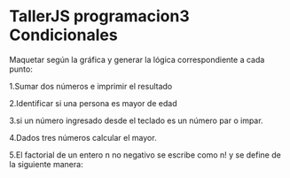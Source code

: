 # TallerJS programacion3 Condicionales

Maquetar según la gráfica y generar la lógica correspondiente a cada punto:

1.Sumar dos números e imprimir el resultado

2.Identificar si una persona es mayor de edad

3.si un número ingresado desde el teclado es un número par o impar.

4.Dados tres números calcular el mayor.

5.El factorial de un entero n no negativo se escribe como n! y se define de
la siguiente manera:


